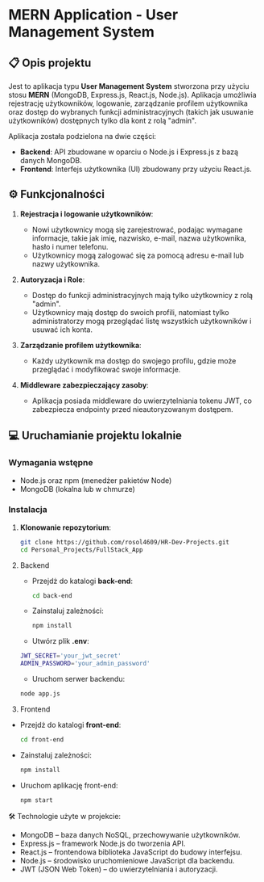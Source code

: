 # MERN Application - User Management System

## 📋 Opis projektu

Jest to aplikacja typu **User Management System** stworzona przy użyciu stosu **MERN** (MongoDB, Express.js, React.js, Node.js). Aplikacja umożliwia rejestrację użytkowników, logowanie, zarządzanie profilem użytkownika oraz dostęp do wybranych funkcji administracyjnych (takich jak usuwanie użytkowników) dostępnych tylko dla kont z rolą "admin".

Aplikacja została podzielona na dwie części:
- **Backend**: API zbudowane w oparciu o Node.js i Express.js z bazą danych MongoDB.
- **Frontend**: Interfejs użytkownika (UI) zbudowany przy użyciu React.js.

## ⚙️ Funkcjonalności

1. **Rejestracja i logowanie użytkowników**:
   - Nowi użytkownicy mogą się zarejestrować, podając wymagane informacje, takie jak imię, nazwisko, e-mail, nazwa użytkownika, hasło i numer telefonu.
   - Użytkownicy mogą zalogować się za pomocą adresu e-mail lub nazwy użytkownika.

2. **Autoryzacja i Role**:
   - Dostęp do funkcji administracyjnych mają tylko użytkownicy z rolą "admin".
   - Użytkownicy mają dostęp do swoich profili, natomiast tylko administratorzy mogą przeglądać listę wszystkich użytkowników i usuwać ich konta.

3. **Zarządzanie profilem użytkownika**:
   - Każdy użytkownik ma dostęp do swojego profilu, gdzie może przeglądać i modyfikować swoje informacje.

4. **Middleware zabezpieczający zasoby**:
   - Aplikacja posiada middleware do uwierzytelniania tokenu JWT, co zabezpiecza endpointy przed nieautoryzowanym dostępem.


## 💻 Uruchamianie projektu lokalnie

### Wymagania wstępne

- Node.js oraz npm (menedżer pakietów Node)
- MongoDB (lokalna lub w chmurze)

### Instalacja

1. **Klonowanie repozytorium**:

   ```bash
   git clone https://github.com/rosol4609/HR-Dev-Projects.git
   cd Personal_Projects/FullStack_App
   ```
2. Backend
   - Przejdż do katalogi **back-end**:
     ```bash
     cd back-end
     ```
   - Zainstaluj zależności:
     ```bash
     npm install
     ```
   - Utwórz plik **.env**:
   ```bash
   JWT_SECRET='your_jwt_secret'
   ADMIN_PASSWORD='your_admin_password'
   ```
   - Uruchom serwer backendu:
   ```bash
   node app.js
   ```
3. Frontend
  - Przejdż do katalogi **front-end**:
     ```bash
     cd front-end
     ```
   - Zainstaluj zależności:
     ```bash
     npm install
     ```
   - Uruchom aplikację front-end:
     ```bash
     npm start
     ```
🛠 Technologie użyte w projekcie:
- MongoDB – baza danych NoSQL, przechowywanie użytkowników.
- Express.js – framework Node.js do tworzenia API.
- React.js – frontendowa biblioteka JavaScript do budowy interfejsu.
- Node.js – środowisko uruchomieniowe JavaScript dla backendu.
- JWT (JSON Web Token) – do uwierzytelniania i autoryzacji.
